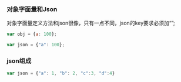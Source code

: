 ### 对象字面量和Json
对象字面量定义方法和json很像，只有一点不同，json的key要求必须加“”;

```js
var obj = {a: 100};

var json = {"a": 100};
```

### json组成

```js
var json = {"a": 1, "b": 2, "c":3, "d":4}
```